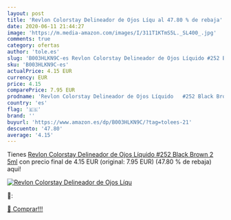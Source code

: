 ```yaml
---
layout: post
title: 'Revlon Colorstay Delineador de Ojos Líqu al 47.80 % de rebaja'
date: 2020-06-11 21:44:27
image: 'https://m.media-amazon.com/images/I/311T1KTmS5L._SL400_.jpg'
comments: true
category: ofertas
author: 'tole.es'
slug: 'B003HLKN9C-es Revlon Colorstay Delineador de Ojos Líquido #252 Black...'
sku: 'B003HLKN9C-es'
actualPrice: 4.15 EUR
currency: EUR
price: 4.15
comparePrice: 7.95 EUR
prodname: 'Revlon Colorstay Delineador de Ojos Líquido   #252 Black Brown  2 5ml'
country: 'es'
flag: '🇪🇸'
brand: ''
buyurl: 'https://www.amazon.es/dp/B003HLKN9C/?tag=tolees-21'
descuento: '47.80'
average: '4.15'
---
```


Tienes [Revlon Colorstay Delineador de Ojos Líquido   #252 Black Brown  2 5ml](https://www.amazon.es/dp/B003HLKN9C/?tag=tolees-21) con precio final de  4.15 EUR (original: 7.95 EUR) (47.80 %  de rebaja) aqui!

[![Revlon Colorstay Delineador de Ojos Líqu](https://m.media-amazon.com/images/I/311T1KTmS5L._SL400_.jpg)](https://www.amazon.es/dp/B003HLKN9C/?tag=tolees-21)

🔎:


[🛒 Comprar!!!](https://www.amazon.es/dp/B003HLKN9C/?tag=tolees-21)
